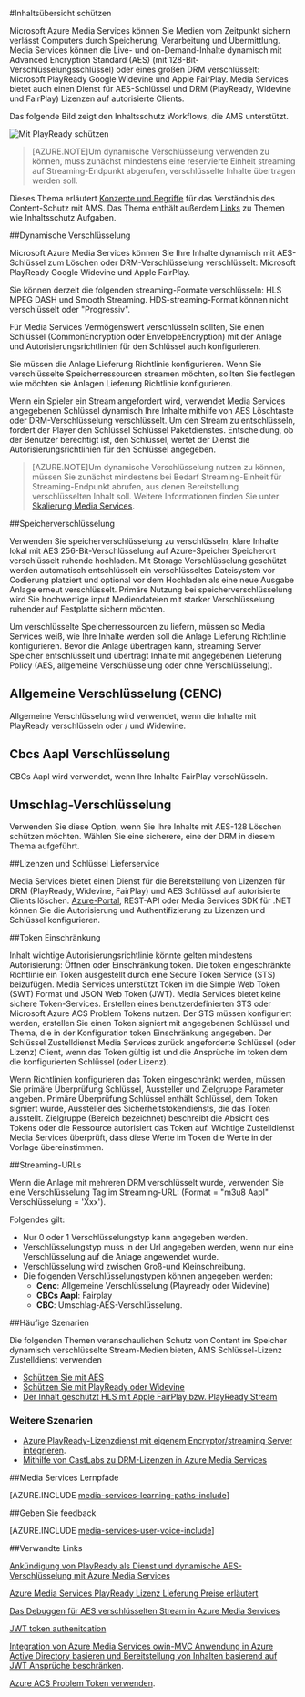 <properties 
    pageTitle="Inhaltsübersicht Schutz | Microsoft Azure" 
    description="In diesem Artikel Überblick Schutz mit Media Services." 
    services="media-services" 
    documentationCenter="" 
    authors="Juliako" 
    manager="erikre" 
    editor=""/>

<tags 
    ms.service="media-services" 
    ms.workload="media" 
    ms.tgt_pltfrm="na" 
    ms.devlang="na" 
    ms.topic="article" 
    ms.date="09/27/2016" 
    ms.author="juliako"/>

#<a name="protecting-content-overview"></a>Inhaltsübersicht schützen


Microsoft Azure Media Services können Sie Medien vom Zeitpunkt sichern verlässt Computers durch Speicherung, Verarbeitung und Übermittlung. Media Services können die Live- und on-Demand-Inhalte dynamisch mit Advanced Encryption Standard (AES) (mit 128-Bit-Verschlüsselungsschlüssel) oder eines großen DRM verschlüsselt: Microsoft PlayReady Google Widevine und Apple FairPlay. Media Services bietet auch einen Dienst für AES-Schlüssel und DRM (PlayReady, Widevine und FairPlay) Lizenzen auf autorisierte Clients. 

Das folgende Bild zeigt den Inhaltsschutz Workflows, die AMS unterstützt. 

![Mit PlayReady schützen](./media/media-services-content-protection-overview/media-services-content-protection-with-multi-drm.png)

>[AZURE.NOTE]Um dynamische Verschlüsselung verwenden zu können, muss zunächst mindestens eine reservierte Einheit streaming auf Streaming-Endpunkt abgerufen, verschlüsselte Inhalte übertragen werden soll.

Dieses Thema erläutert [Konzepte und Begriffe](media-services-content-protection-overview.md) für das Verständnis des Content-Schutz mit AMS. Das Thema enthält außerdem [Links](media-services-content-protection-overview.md#common-scenarios) zu Themen wie Inhaltsschutz Aufgaben. 

##<a name="dynamic-encryption"></a>Dynamische Verschlüsselung

Microsoft Azure Media Services können Sie Ihre Inhalte dynamisch mit AES-Schlüssel zum Löschen oder DRM-Verschlüsselung verschlüsselt: Microsoft PlayReady Google Widevine und Apple FairPlay.

Sie können derzeit die folgenden streaming-Formate verschlüsseln: HLS MPEG DASH und Smooth Streaming. HDS-streaming-Format können nicht verschlüsselt oder "Progressiv".

Für Media Services Vermögenswert verschlüsseln sollten, Sie einen Schlüssel (CommonEncryption oder EnvelopeEncryption) mit der Anlage und Autorisierungsrichtlinien für den Schlüssel auch konfigurieren.

Sie müssen die Anlage Lieferung Richtlinie konfigurieren. Wenn Sie verschlüsselte Speicherressourcen streamen möchten, sollten Sie festlegen wie möchten sie Anlagen Lieferung Richtlinie konfigurieren.

Wenn ein Spieler ein Stream angefordert wird, verwendet Media Services angegebenen Schlüssel dynamisch Ihre Inhalte mithilfe von AES Löschtaste oder DRM-Verschlüsselung verschlüsselt. Um den Stream zu entschlüsseln, fordert der Player den Schlüssel Schlüssel Paketdienstes. Entscheidung, ob der Benutzer berechtigt ist, den Schlüssel, wertet der Dienst die Autorisierungsrichtlinien für den Schlüssel angegeben.

>[AZURE.NOTE]Um dynamische Verschlüsselung nutzen zu können, müssen Sie zunächst mindestens bei Bedarf Streaming-Einheit für Streaming-Endpunkt abrufen, aus denen Bereitstellung verschlüsselten Inhalt soll. Weitere Informationen finden Sie unter [Skalierung Media Services](media-services-portal-manage-streaming-endpoints.md).

##<a name="storage-encryption"></a>Speicherverschlüsselung

Verwenden Sie speicherverschlüsselung zu verschlüsseln, klare Inhalte lokal mit AES 256-Bit-Verschlüsselung auf Azure-Speicher Speicherort verschlüsselt ruhende hochladen. Mit Storage Verschlüsselung geschützt werden automatisch entschlüsselt ein verschlüsseltes Dateisystem vor Codierung platziert und optional vor dem Hochladen als eine neue Ausgabe Anlage erneut verschlüsselt. Primäre Nutzung bei speicherverschlüsselung wird Sie hochwertige input Mediendateien mit starker Verschlüsselung ruhender auf Festplatte sichern möchten.

Um verschlüsselte Speicherressourcen zu liefern, müssen so Media Services weiß, wie Ihre Inhalte werden soll die Anlage Lieferung Richtlinie konfigurieren. Bevor die Anlage übertragen kann, streaming Server Speicher entschlüsselt und überträgt Inhalte mit angegebenen Lieferung Policy (AES, allgemeine Verschlüsselung oder ohne Verschlüsselung).

## <a name="common-encryption-cenc"></a>Allgemeine Verschlüsselung (CENC)

Allgemeine Verschlüsselung wird verwendet, wenn die Inhalte mit PlayReady verschlüsseln oder / und Widewine.

## <a name="using-cbcs-aapl-encryption"></a>Cbcs Aapl Verschlüsselung

CBCs Aapl wird verwendet, wenn Ihre Inhalte FairPlay verschlüsseln.

## <a name="envelope-encryption"></a>Umschlag-Verschlüsselung 

Verwenden Sie diese Option, wenn Sie Ihre Inhalte mit AES-128 Löschen schützen möchten. Wählen Sie eine sicherere, eine der DRM in diesem Thema aufgeführt. 

##<a name="licenses-and-keys-delivery-service"></a>Lizenzen und Schlüssel Lieferservice

Media Services bietet einen Dienst für die Bereitstellung von Lizenzen für DRM (PlayReady, Widevine, FairPlay) und AES Schlüssel auf autorisierte Clients löschen. [Azure-Portal](media-services-portal-protect-content.md), REST-API oder Media Services SDK für .NET können Sie die Autorisierung und Authentifizierung zu Lizenzen und Schlüssel konfigurieren.

##<a name="token-restriction"></a>Token Einschränkung

Inhalt wichtige Autorisierungsrichtlinie könnte gelten mindestens Autorisierung: Öffnen oder Einschränkung token. Die token eingeschränkte Richtlinie ein Token ausgestellt durch eine Secure Token Service (STS) beizufügen. Media Services unterstützt Token im die Simple Web Token (SWT) Format und JSON Web Token (JWT). Media Services bietet keine sichere Token-Services. Erstellen eines benutzerdefinierten STS oder Microsoft Azure ACS Problem Tokens nutzen. Der STS müssen konfiguriert werden, erstellen Sie einen Token signiert mit angegebenen Schlüssel und Thema, die in der Konfiguration token Einschränkung angegeben. Der Schlüssel Zustelldienst Media Services zurück angeforderte Schlüssel (oder Lizenz) Client, wenn das Token gültig ist und die Ansprüche im token dem die konfigurierten Schlüssel (oder Lizenz).

Wenn Richtlinien konfigurieren das Token eingeschränkt werden, müssen Sie primäre Überprüfung Schlüssel, Aussteller und Zielgruppe Parameter angeben. Primäre Überprüfung Schlüssel enthält Schlüssel, dem Token signiert wurde, Aussteller des Sicherheitstokendiensts, die das Token ausstellt. Zielgruppe (Bereich bezeichnet) beschreibt die Absicht des Tokens oder die Ressource autorisiert das Token auf. Wichtige Zustelldienst Media Services überprüft, dass diese Werte im Token die Werte in der Vorlage übereinstimmen.

##<a name="streaming-urls"></a>Streaming-URLs

Wenn die Anlage mit mehreren DRM verschlüsselt wurde, verwenden Sie eine Verschlüsselung Tag im Streaming-URL: (Format = "m3u8 Aapl" Verschlüsselung = 'Xxx').

Folgendes gilt:

- Nur 0 oder 1 Verschlüsselungstyp kann angegeben werden.
- Verschlüsselungstyp muss in der Url angegeben werden, wenn nur eine Verschlüsselung auf die Anlage angewendet wurde.
- Verschlüsselung wird zwischen Groß-und Kleinschreibung.
- Die folgenden Verschlüsselungstypen können angegeben werden:  
    - **Cenc**: Allgemeine Verschlüsselung (Playready oder Widevine)
    - **CBCs Aapl**: Fairplay
    - **CBC**: Umschlag-AES-Verschlüsselung.

##<a name="common-scenarios"></a>Häufige Szenarien

Die folgenden Themen veranschaulichen Schutz von Content im Speicher dynamisch verschlüsselte Stream-Medien bieten, AMS Schlüssel-Lizenz Zustelldienst verwenden

- [Schützen Sie mit AES](media-services-protect-with-aes128.md) 
- [Schützen Sie mit PlayReady oder Widevine](media-services-protect-with-drm.md)
- [Der Inhalt geschützt HLS mit Apple FairPlay bzw. PlayReady Stream](media-services-protect-hls-with-fairplay.md)

### <a name="additional-scenarios"></a>Weitere Szenarien

- [Azure PlayReady-Lizenzdienst mit eigenem Encryptor/streaming Server integrieren](http://mingfeiy.com/integrate-azure-playready-license-service-encryptorstreaming-server).
- [Mithilfe von CastLabs zu DRM-Lizenzen in Azure Media Services](media-services-castlabs-integration.md)
 
##<a name="media-services-learning-paths"></a>Media Services Lernpfade

[AZURE.INCLUDE [media-services-learning-paths-include](../../includes/media-services-learning-paths-include.md)]

##<a name="provide-feedback"></a>Geben Sie feedback

[AZURE.INCLUDE [media-services-user-voice-include](../../includes/media-services-user-voice-include.md)]

##<a name="related-links"></a>Verwandte Links

[Ankündigung von PlayReady als Dienst und dynamische AES-Verschlüsselung mit Azure Media Services](http://mingfeiy.com/playready)

[Azure Media Services PlayReady Lizenz Lieferung Preise erläutert](http://mingfeiy.com/playready-pricing-explained-in-azure-media-services)

[Das Debuggen für AES verschlüsselten Stream in Azure Media Services](http://mingfeiy.com/debug-aes-encrypted-stream-azure-media-services)

[JWT token authenitcation](http://www.gtrifonov.com/2015/01/03/jwt-token-authentication-in-azure-media-services-and-dynamic-encryption/)

[Integration von Azure Media Services owin-MVC Anwendung in Azure Active Directory basieren und Bereitstellung von Inhalten basierend auf JWT Ansprüche beschränken](http://www.gtrifonov.com/2015/01/24/mvc-owin-azure-media-services-ad-integration/).

[Azure ACS Problem Token verwenden](http://mingfeiy.com/acs-with-key-services).

[content-protection]: ./media/media-services-content-protection-overview/media-services-content-protection.png
